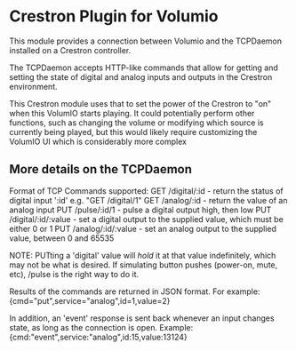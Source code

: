 # Crestron Plugin for Volumio

This module provides a connection between Volumio and the TCPDaemon installed on a Crestron controller.

The TCPDaemon accepts HTTP-like commands that allow for getting and setting the state of digital and analog
inputs and outputs in the Crestron environment. 

This Crestron module uses that to set the power of the Crestron to "on" when this VolumIO starts playing. 
It could potentially perform other functions, such as changing the volume or modifying which source
is currently being played, but this would likely require customizing the VolumIO UI which is considerably
more complex

## More details on the TCPDaemon

Format of TCP Commands supported:
GET /digital/:id   - return the status of digital input ':id' e.g. "GET /digital/1"
GET /analog/:id    - return the value of an analog input
PUT /pulse/:id/1     - pulse a digital output high, then low
PUT /digital/:id/:value - set a digital output to the supplied value, which must be either 0 or 1
PUT /analog/:id/:value  - set an analog output to the supplied value, between 0 and 65535

NOTE: PUTting a 'digital' value will *hold* it at that value indefinitely, which may not be what is desired.
If simulating button pushes (power-on, mute, etc), /pulse is the right way to do it.

Results of the commands are returned in JSON format. For example:
{cmd="put",service="analog",id=1,value=2}

In addition, an 'event' response is sent back whenever an input changes state, as long as the connection
is open. Example:
{cmd:"event",service:"analog",id:15,value:13124}
